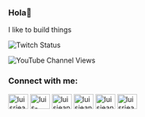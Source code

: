 ### Hola👋
I like to build things



![Twitch Status](https://img.shields.io/twitch/status/luisrjean?style=for-the-badge)

![YouTube Channel Views](https://img.shields.io/youtube/channel/views/UCEdEnCC6uHylBsvWSnuH-Sw?style=for-the-badge)



<h3 align="left">Connect with me:</h3>
<p align="left">
<a href="https://twitter.com/luisrjean" target="blank"><img align="center" src="https://raw.githubusercontent.com/rahuldkjain/github-profile-readme-generator/master/src/images/icons/Social/twitter.svg" alt="luisrjean" height="30" width="40" /></a>
<a href="https://linkedin.com/in/luis-jean-01448a173" target="blank"><img align="center" src="https://raw.githubusercontent.com/rahuldkjain/github-profile-readme-generator/master/src/images/icons/Social/linked-in-alt.svg" alt="luis-jean-01448a173" height="30" width="40" /></a>
<a href="https://kaggle.com/luisjean" target="blank"><img align="center" src="https://raw.githubusercontent.com/rahuldkjain/github-profile-readme-generator/master/src/images/icons/Social/kaggle.svg" alt="luisjean" height="30" width="40" /></a>
<a href="https://www.codechef.com/users/luisjean" target="blank"><img align="center" src="https://cdn.jsdelivr.net/npm/simple-icons@3.1.0/icons/codechef.svg" alt="luisjean" height="30" width="40" /></a>
<a href="https://www.hackerrank.com/luisjeanknowsbe1" target="blank"><img align="center" src="https://raw.githubusercontent.com/rahuldkjain/github-profile-readme-generator/master/src/images/icons/Social/hackerrank.svg" alt="luisjeanknowsbe1" height="30" width="40" /></a>
<a href="https://www.leetcode.com/luisrjean" target="blank"><img align="center" src="https://raw.githubusercontent.com/rahuldkjain/github-profile-readme-generator/master/src/images/icons/Social/leet-code.svg" alt="luisrjean" height="30" width="40" /></a>
</p>


